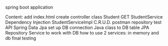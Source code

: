 spring boot application

Content:
  add index.html
  create controller
  class Student
  GET 
  StudentService
  Dependency Injection
  StudentServiceImpl
  C.R.U.D.
  postman
  repository
  test API
  Spring Data Jpa 
  set up DB connection
  Java class to DB table
  JPA Repository
  Service to work with DB
  how to use 2 services: in memory and db
  final testing
